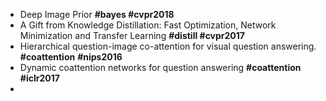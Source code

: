 * Deep Image Prior **#bayes #cvpr2018**
* A Gift from Knowledge Distillation: Fast Optimization, Network Minimization and Transfer Learning **#distill #cvpr2017**
* Hierarchical question-image co-attention for visual question answering. **#coattention** **#nips2016**
* Dynamic coattention networks for question answering **#coattention** **#iclr2017**
* 